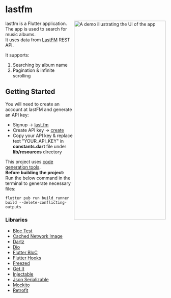 # lastfm
<img align="right" src="https://github.com/Nikoro/lastfm/blob/master/demo.gif" alt="A demo illustrating the UI of the app" width="288" height="624" style="display: inline; float: right"/>

lastfm is a Flutter application.<br>
The app is used to search for music albums.<br>
It uses data from [LastFM](https://www.last.fm/api) REST API.

It supports:
1. Searching by album name
2. Pagination & infinite scrolling

## Getting Started

You will need to create an account at lastFM and generate an API key:
* Signup -> [last.fm](https://www.last.fm)
* Create API key -> [create](https://www.last.fm/api/account/create)
* Copy your API key & replace text "YOUR_API_KEY" in **constants.dart** file under **lib/resources** directory

This project uses [code generation tools](https://pub.dev/packages/build_runner).<br>
**Before building the project:**<br>
Run the below command in the terminal to generate necessary files:
```shell script
flutter pub run build_runner build --delete-conflicting-outputs
```

### Libraries
* [Bloc Test](https://pub.dev/packages/bloc_test)
* [Cached Network Image](https://pub.dev/packages/cached_network_image)
* [Dartz](https://pub.dev/packages/dartz)
* [Dio](https://pub.dev/packages/dio)
* [Flutter BloC](https://bloclibrary.dev/)
* [Flutter Hooks](https://pub.dev/packages/flutter_hooks)
* [Freezed](https://pub.dev/packages/freezed)
* [Get It](https://pub.dev/packages/get_it)
* [Injectable](https://pub.dev/packages/injectable)
* [Json Serializable](https://pub.dev/packages/json_serializable)
* [Mockito](https://pub.dev/packages/mockito)
* [Retrofit](https://pub.dev/packages/retrofit)
